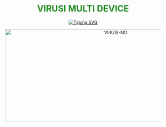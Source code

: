 <h1 align="center" style="color: #228B22;">VIRUSI MULTI DEVICE</h1>

<p align="center">
  <a href="https://git.io/typing-svg">
    <img src="https://readme-typing-svg.demolab.com?font=Red+Ops+One&size=50&pause=1000&color=1BAFBAFF&center=true&width=910&height=100&lines=🦠THANKS+FOR+CHOOSING+VIRUSI-MDV2;MULTI+DEVICE+WHATSAPP+BOT;CREATED+BY+VIRUSI+MBAYA;RELEASED ON+24.3.2025;AT+19:00;SPECIAL+THANKS+TO;STAINER+C;MY+LOVE+PHYNIC+💕; LAMOH+SIMPS+TO+SHYLOCK+🦠" alt="Typing SVG" />
  </a>
</p>

<p align="center">
  <img alt="VIRUSI-MD" width="700" height="300" src="https://files.catbox.moe/v3gnev.jpg">
</p>
